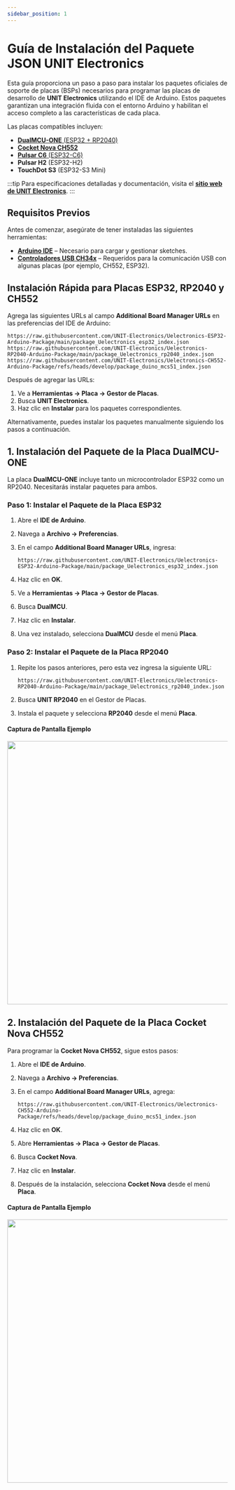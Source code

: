 ```yaml
---
sidebar_position: 1
---
```


# Guía de Instalación del Paquete JSON UNIT Electronics 

Esta guía proporciona un paso a paso para instalar los paquetes oficiales de soporte de placas (BSPs) necesarios para programar las placas de desarrollo de **UNIT Electronics** utilizando el IDE de Arduino. Estos paquetes garantizan una integración fluida con el entorno Arduino y habilitan el acceso completo a las características de cada placa.

Las placas compatibles incluyen:
- [**DualMCU-ONE** (ESP32 + RP2040)](https://uelectronics.com/producto/unit-dualmcu-one-esp32-rp2040/)
- [**Cocket Nova CH552**](https://uelectronics.com/producto/unit-cocket-nova-ch552g-tarjeta-de-desarrollo/)
- [**Pulsar C6** (ESP32-C6)](https://uelectronics.com/producto/unit-pulsar-c6/)
- **Pulsar H2** (ESP32-H2)
- **TouchDot S3** (ESP32-S3 Mini)

:::tip
Para especificaciones detalladas y documentación, visita el [**sitio web de UNIT Electronics**](https://uelectronics.com/).
:::


## Requisitos Previos

Antes de comenzar, asegúrate de tener instaladas las siguientes herramientas:

- [**Arduino IDE**](https://www.arduino.cc/en/software) – Necesario para cargar y gestionar sketches.
- [**Controladores USB CH34x**](https://www.wch-ic.com/downloads/CH341SER_EXE.html) – Requeridos para la comunicación USB con algunas placas (por ejemplo, CH552, ESP32).


## Instalación Rápida para Placas ESP32, RP2040 y CH552

Agrega las siguientes URLs al campo **Additional Board Manager URLs** en las preferencias del IDE de Arduino:

```plaintext
https://raw.githubusercontent.com/UNIT-Electronics/Uelectronics-ESP32-Arduino-Package/main/package_Uelectronics_esp32_index.json
https://raw.githubusercontent.com/UNIT-Electronics/Uelectronics-RP2040-Arduino-Package/main/package_Uelectronics_rp2040_index.json
https://raw.githubusercontent.com/UNIT-Electronics/Uelectronics-CH552-Arduino-Package/refs/heads/develop/package_duino_mcs51_index.json
```

Después de agregar las URLs:

1. Ve a **Herramientas → Placa → Gestor de Placas**.
2. Busca **UNIT Electronics**.
3. Haz clic en **Instalar** para los paquetes correspondientes.

Alternativamente, puedes instalar los paquetes manualmente siguiendo los pasos a continuación.


## 1. Instalación del Paquete de la Placa DualMCU-ONE

La placa **DualMCU-ONE** incluye tanto un microcontrolador ESP32 como un RP2040. Necesitarás instalar paquetes para ambos.

### Paso 1: Instalar el Paquete de la Placa ESP32

1. Abre el **IDE de Arduino**.
2. Navega a **Archivo → Preferencias**.
3. En el campo **Additional Board Manager URLs**, ingresa:

    ```plaintext
    https://raw.githubusercontent.com/UNIT-Electronics/Uelectronics-ESP32-Arduino-Package/main/package_Uelectronics_esp32_index.json
    ```
4. Haz clic en **OK**.
5. Ve a **Herramientas → Placa → Gestor de Placas**.
6. Busca **DualMCU**.
7. Haz clic en **Instalar**.
8. Una vez instalado, selecciona **DualMCU** desde el menú **Placa**.

### Paso 2: Instalar el Paquete de la Placa RP2040

1. Repite los pasos anteriores, pero esta vez ingresa la siguiente URL:

    ```plaintext
    https://raw.githubusercontent.com/UNIT-Electronics/Uelectronics-RP2040-Arduino-Package/main/package_Uelectronics_rp2040_index.json
    ```
2. Busca **UNIT RP2040** en el Gestor de Placas.
3. Instala el paquete y selecciona **RP2040** desde el menú **Placa**.

#### Captura de Pantalla Ejemplo

<div style={{ textAlign: "center" }}>
  <img src="https://raw.githubusercontent.com/Rabadan-uelectronics/DualMCU-RP2040-Arduino-Package/refs/heads/main/releases/download/0.0.0/BoardsManager.png" width="600px" />
</div>


## 2. Instalación del Paquete de la Placa Cocket Nova CH552

Para programar la **Cocket Nova CH552**, sigue estos pasos:

1. Abre el **IDE de Arduino**.
2. Navega a **Archivo → Preferencias**.
3. En el campo **Additional Board Manager URLs**, agrega:

    ```plaintext
    https://raw.githubusercontent.com/UNIT-Electronics/Uelectronics-CH552-Arduino-Package/refs/heads/develop/package_duino_mcs51_index.json
    ```
4. Haz clic en **OK**.
5. Abre **Herramientas → Placa → Gestor de Placas**.
6. Busca **Cocket Nova**.
7. Haz clic en **Instalar**.
8. Después de la instalación, selecciona **Cocket Nova** desde el menú **Placa**.

#### Captura de Pantalla Ejemplo

<div style={{ textAlign: "center" }}>
  <img src="https://raw.githubusercontent.com/UNIT-Electronics/Uelectronics-CH552-Arduino-Package/refs/heads/main/images/board_json.png" width="600px" />
</div>

